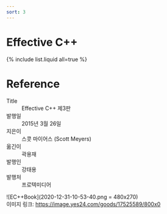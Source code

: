 ```yaml
---
sort: 3
---
```


# Effective C++

{% include list.liquid all=true %}

# Reference

<dl>
    <dt>Title</dt> <dd>Effective C++ 제3판</dd>
    <dt>발행일</dt> <dd>2015년 3월 26일</dd>
    <dt>지은이</dt> <dd>스콧 마이어스 (Scott Meyers)</dd>
    <dt>옮긴이</dt> <dd>곽용재</dd>
    <dt>발행인</dt> <dd>강태용</dd>
    <dt>발행처</dt> <dd>프로텍미디어</dd>
</dl>

![EC++Book](2020-12-31-10-53-40.png = 480x270)
<br>
이미지 링크: <https://image.yes24.com/goods/17525589/800x0>
